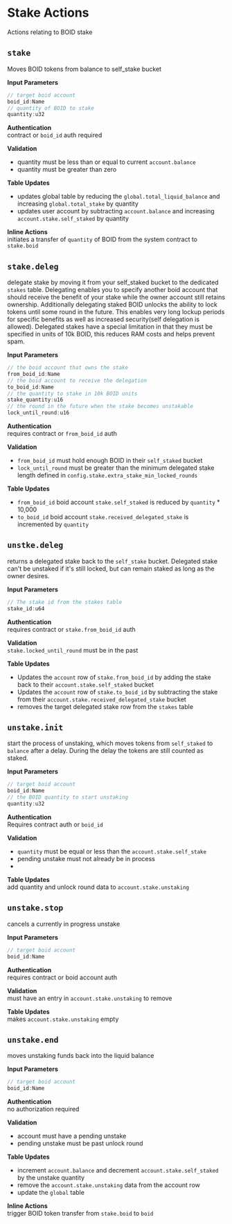 # Stake Actions
Actions relating to BOID stake

## `stake`
Moves BOID tokens from balance to self_stake bucket

**Input Parameters**
```ts
// target boid account
boid_id:Name
// quantity of BOID to stake
quantity:u32
```
**Authentication**\
contract or `boid_id` auth required

**Validation**
- quantity must be less than or equal to current `account.balance`
- quantity must be greater than zero

**Table Updates**
- updates global table by reducing the `global.total_liquid_balance` and increasing `global.total_stake` by quantity
- updates user account by subtracting `account.balance` and increasing `account.stake.self_staked` by quantity

**Inline Actions**\
initiates a transfer of `quantity` of BOID from the system contract to `stake.boid`

## `stake.deleg`
delegate stake by moving it from your self_staked bucket to the dedicated `stakes` table. Delegating enables you to specify another boid account that should receive the benefit of your stake while the owner account still retains ownership. Additionally delegating staked BOID unlocks the ability to lock tokens until some round in the future. This enables very long lockup periods for specific benefits as well as increased security(self delegation is allowed). Delegated stakes have a special limitation in that they must be specified in units of 10k BOID, this reduces RAM costs and helps prevent spam.

**Input Parameters**
```ts
// the boid account that owns the stake
from_boid_id:Name
// the boid account to receive the delegation
to_boid_id:Name
// the quantity to stake in 10k BOID units
stake_quantity:u16
// the round in the future when the stake becomes unstakable
lock_until_round:u16
```
**Authentication**\
requires contract or `from_boid_id` auth

**Validation**
- `from_boid_id` must hold enough BOID in their `self_staked` bucket
- `lock_until_round` must be greater than the minimum delegated stake length defined in `config.stake.extra_stake_min_locked_rounds`

**Table Updates**
- `from_boid_id` boid account `stake.self_staked` is reduced by `quantity` * 10,000
- `to_boid_id` boid account `stake.received_delegated_stake` is incremented by `quantity`

## `unstke.deleg`
returns a delegated stake back to the `self_stake` bucket. Delegated stake can't be unstaked if it's still locked, but can remain staked as long as the owner desires.

**Input Parameters**
```ts
// The stake id from the stakes table
stake_id:u64
```
**Authentication**\
requires contract or `stake.from_boid_id` auth

**Validation**\
`stake.locked_until_round` must be in the past

**Table Updates**
- Updates the `account` row of `stake.from_boid_id` by adding the stake back to their `account.stake.self_staked` bucket
- Updates the `account` row of `stake.to_boid_id` by subtracting the stake from their `account.stake.received_delegated_stake` bucket
- removes the target delegated stake row from the `stakes` table

## `unstake.init`
start the process of unstaking, which moves tokens from `self_staked` to `balance` after a delay. During the delay the tokens are still counted as staked.

**Input Parameters**
```ts
// target boid account
boid_id:Name
// the BOID quantity to start unstaking
quantity:u32
```
**Authentication**\
Requires contract auth or `boid_id`

**Validation**
- `quantity` must be equal or less than the `account.stake.self_stake`
- pending unstake must not already be in process
-

**Table Updates**\
add quantity and unlock round data to `account.stake.unstaking`


## `unstake.stop`
cancels a currently in progress unstake

**Input Parameters**
```ts
// target boid account
boid_id:Name
```
**Authentication**\
requires contract or boid account auth

**Validation**\
must have an entry in `account.stake.unstaking` to remove

**Table Updates**\
makes `account.stake.unstaking` empty

## `unstake.end`
moves unstaking funds back into the liquid balance

**Input Parameters**
```ts
// target boid account
boid_id:Name
```
**Authentication**\
no authorization required

**Validation**
- account must have a pending unstake
- pending unstake must be past unlock round

**Table Updates**
- increment `account.balance` and decrement `account.stake.self_staked` by the unstake quantity
- remove the `account.stake.unstaking` data from the account row
- update the `global` table

**Inline Actions**\
trigger BOID token transfer from `stake.boid` to `boid`

<!-- ## `action.name`


**Input Parameters**
```ts

```
**Authentication**\


**Validation**


**Table Updates**\ -->
